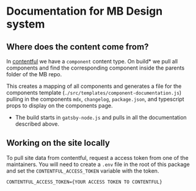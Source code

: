 # Documentation for MB Design system

## Where does the content come from? 

In [contentful](https://app.contentful.com) we have a `component` content type. On build* we pull all components and find the corresponding component inside the parents folder of the MB repo. 

This creates a mapping of all components and generates a file for the components template (`./src/templates/component-documentation.js`) pulling in the components `mdx`, `changelog`, `package.json`, and typescript props to display on the components page.

* The build starts in `gatsby-node.js` and pulls in all the documentation described above.

## Working on the site locally

To pull site data from contentful, request a access token from one of the maintainers. You will need to create a `.env` file in the root of this package and set the `CONTENTFUL_ACCESS_TOKEN` variable with the token.

```
CONTENTFUL_ACCESS_TOKEN={YOUR ACCESS TOKEN TO CONTENTFUL}
```
